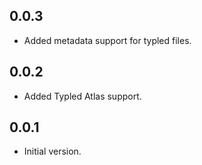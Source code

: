 ## 0.0.3

- Added metadata support for typled files.

## 0.0.2

- Added Typled Atlas support.

## 0.0.1

- Initial version.
